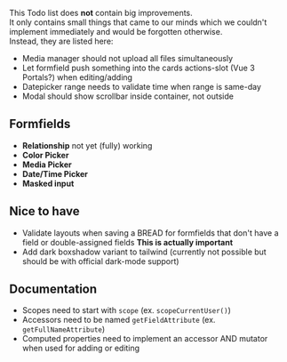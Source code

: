This Todo list does **not** contain big improvements.  
It only contains small things that came to our minds which we couldn't implement immediately and would be forgotten otherwise.  
Instead, they are listed here:

- Media manager should not upload all files simultaneously
- Let formfield push something into the cards actions-slot (Vue 3 Portals?) when editing/adding
- Datepicker range needs to validate time when range is same-day
- Modal should show scrollbar inside container, not outside

## Formfields
- **Relationship** not yet (fully) working
- **Color Picker**
- **Media Picker**
- **Date/Time Picker**
- **Masked input**

## Nice to have
- Validate layouts when saving a BREAD for formfields that don't have a field or double-assigned fields **This is actually important**
- Add dark boxshadow variant to tailwind (currently not possible but should be with official dark-mode support)

## Documentation
- Scopes need to start with `scope` (ex. `scopeCurrentUser()`)
- Accessors need to be named `getFieldAttribute` (ex. `getFullNameAttribute`)
- Computed properties need to implement an accessor AND mutator when used for adding or editing